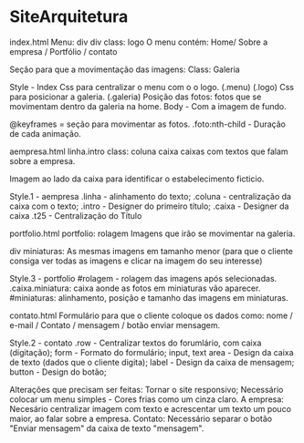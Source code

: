 # SiteArquitetura

index.html
Menu: div
div class: logo
O menu contém: Home/ Sobre a empresa / Portfólio / contato

Seção para que a movimentação das imagens:
Class: Galeria

Style - Index
Css para centralizar o menu com o o logo. (.menu) (.logo)
Css para posicionar a galeria. (.galeria)
Posição das fotos: fotos que se movimentam dentro da galeria na home.
Body - Com a imagem de fundo.

@keyframes = seção para movimentar as fotos. 
.foto:nth-child - Duração de cada animação.

aempresa.html
linha.intro 
class: coluna caixa
caixas com textos que falam sobre a empresa. 

Imagem ao lado da caixa para identificar o estabelecimento ficticio. 

Style.1 - aempresa
.linha - alinhamento do texto;
.coluna - centralização da caixa com o texto;
.intro - Designer do primeiro título;
.caixa - Designer da caixa
.t25 - Centralização do Título

portfolio.html
portfolio: rolagem
Imagens que irão se movimentar na galeria.

div miniaturas:
As mesmas imagens em tamanho menor (para que o cliente consiga ver todas as imagens e clicar na imagem do seu interesse)

Style.3 - portfolio
#rolagem - rolagem das imagens após selecionadas.
.caixa.miniatura: caixa aonde as fotos em miniaturas vão aparecer. 
#miniaturas: alinhamento, posição e tamanho das imagens em miniaturas. 

contato.html 
Formulário para que o cliente coloque os dados como:
nome / e-mail / Contato / mensagem / botão enviar mensagem.

Style.2 - contato
.row - Centralizar textos do forumlário, com caixa (digitação);
form - Formato do formulário;
input, text area - Design da caixa de texto (dados que o cliente digita);
label - Design da caixa de mensagem;
button - Design do botão;

Alterações que precisam ser feitas:
Tornar o site responsivo;
Necessário colocar um menu simples - Cores frias como um cinza claro.
A empresa: Necesário centralizar imagem com texto e acrescentar um texto um pouco maior, ao falar sobre a empresa.
Contato: Necessário separar o botão "Enviar mensagem" da caixa de texto "mensagem".
